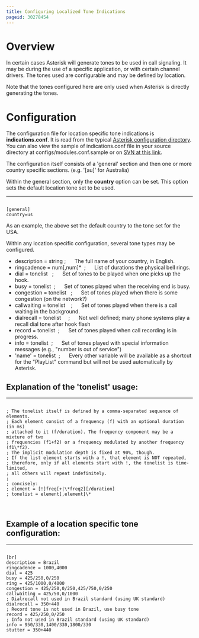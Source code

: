 ```yaml
---
title: Configuring Localized Tone Indications
pageid: 30278454
---
```


Overview
========

In certain cases Asterisk will generate tones to be used in call signaling. It may be during the use of a specific application, or with certain channel drivers. The tones used are configurable and may be defined by location.

Note that the tones configured here are only used when Asterisk is directly generating the tones.

Configuration
=============

The configuration file for location specific tone indications is **indications.conf**. It is read from the typical [Asterisk configuration directory](/Fundamentals/Directory-and-File-Structure). You can also view the sample of indications.conf file in your source directory at configs/modules.conf.sample or on [SVN at this link](http://svnview.digium.com/svn/asterisk/trunk/configs/samples/indications.conf.sample?view=markup).

The configuration itself consists of a 'general' section and then one or more country specific sections. (e.g. '[au]' for Australia)

Within the general section, only the **country** option can be set. This option sets the default location tone set to be used.




---

  
  


```

[general]
country=us

```


As an example, the above set the default country to the tone set for the USA.

Within any location specific configuration, several tone types may be configured.

* description = string ;      The full name of your country, in English.
* ringcadence = num[,num]\*  ;      List of durations the physical bell rings.
* dial = tonelist   ;      Set of tones to be played when one picks up the hook.
* busy = tonelist  ;      Set of tones played when the receiving end is busy.
* congestion = tonelist   ;      Set of tones played when there is some congestion (on the network?)
* callwaiting = tonelist    ;      Set of tones played when there is a call waiting in the background.
* dialrecall = tonelist     ;      Not well defined; many phone systems play a recall dial tone after hook flash
* record = tonelist  ;      Set of tones played when call recording is in progress.
* info = tonelist  ;      Set of tones played with special information messages (e.g., "number is out of service")
* 'name' = tonelist  ;      Every other variable will be available as a shortcut for the "PlayList" command but will not be used automatically by Asterisk.

Explanation of the 'tonelist' usage:
------------------------------------




---

  
  


```

; The tonelist itself is defined by a comma-separated sequence of elements.
; Each element consist of a frequency (f) with an optional duration (in ms)
; attached to it (f/duration). The frequency component may be a mixture of two
; frequencies (f1+f2) or a frequency modulated by another frequency (f1\*f2).
; The implicit modulation depth is fixed at 90%, though.
; If the list element starts with a !, that element is NOT repeated,
; therefore, only if all elements start with !, the tonelist is time-limited,
; all others will repeat indefinitely.
;
; concisely:
; element = [!]freq[+|\*freq2][/duration]
; tonelist = element[,element]\*

```


 

Example of a location specific tone configuration:
--------------------------------------------------




---

  
  


```

[br]
description = Brazil
ringcadence = 1000,4000
dial = 425
busy = 425/250,0/250
ring = 425/1000,0/4000
congestion = 425/250,0/250,425/750,0/250
callwaiting = 425/50,0/1000
; Dialrecall not used in Brazil standard (using UK standard)
dialrecall = 350+440
; Record tone is not used in Brazil, use busy tone
record = 425/250,0/250
; Info not used in Brazil standard (using UK standard)
info = 950/330,1400/330,1800/330
stutter = 350+440

```


